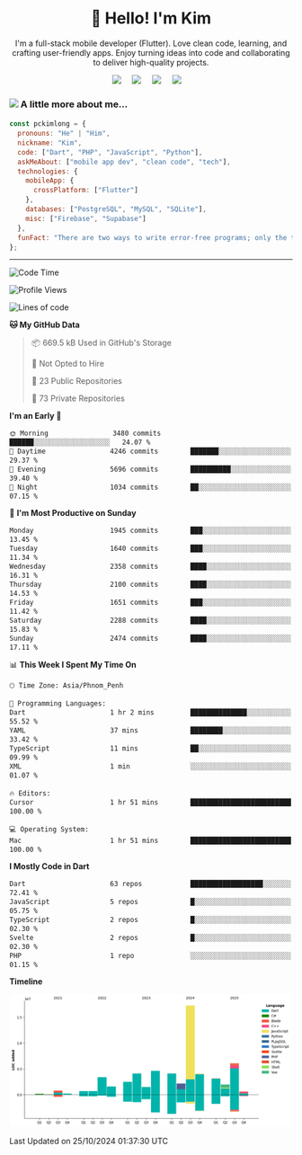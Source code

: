 <h1 align="center">👋 Hello! I'm Kim</h1>

<p align="center">
   I'm a full-stack mobile developer (Flutter). Love clean code, learning, and crafting user-friendly apps. Enjoy turning ideas into code and collaborating to deliver high-quality projects.
</p>

<p align="center">
  <a href="mailto:pochkimlong88@gmail.com"><img src="https://img.shields.io/badge/gmail-%23D14836.svg?&style=for-the-badge&logo=gmail&logoColor=white" /></a>&nbsp;&nbsp;&nbsp;&nbsp;
  <a href="https://t.me/pochkimlong/"><img src="https://img.shields.io/badge/telegram-%230077B5.svg?&style=for-the-badge&logo=telegram&logoColor=white" /></a>&nbsp;&nbsp;&nbsp;&nbsp;
  <a href="https://www.youtube.com/@PochKimlong/"><img src="https://img.shields.io/badge/youtube-%23dc2743.svg?&style=for-the-badge&logo=youtube&logoColor=white" /></a>&nbsp;&nbsp;&nbsp;&nbsp;
  <a href="https://www.tiktok.com/@pckimlong/"><img src="https://img.shields.io/badge/tiktok-%23000000.svg?&style=for-the-badge&logo=tiktok&logoColor=white" /></a>&nbsp;&nbsp;&nbsp;&nbsp;
</p>

### <img src="https://media.giphy.com/media/VgCDAzcKvsR6OM0uWg/giphy.gif" width="50"> A little more about me...  

```javascript
const pckimlong = {
  pronouns: "He" | "Him",
  nickname: "Kim",
  code: ["Dart", "PHP", "JavaScript", "Python"],
  askMeAbout: ["mobile app dev", "clean code", "tech"],
  technologies: {
    mobileApp: {
      crossPlatform: ["Flutter"]
    },
    databases: ["PostgreSQL", "MySQL", "SQLite"],
    misc: ["Firebase", "Supabase"]
  },
  funFact: "There are two ways to write error-free programs; only the third one works."
};
```
---

<!--START_SECTION:waka-->
![Code Time](http://img.shields.io/badge/Code%20Time-615%20hrs%2020%20mins-blue)

![Profile Views](http://img.shields.io/badge/Profile%20Views-0-blue)

![Lines of code](https://img.shields.io/badge/From%20Hello%20World%20I%27ve%20Written-26.5%20million%20lines%20of%20code-blue)

**🐱 My GitHub Data** 

> 📦 669.5 kB Used in GitHub's Storage 
 > 
> 🚫 Not Opted to Hire
 > 
> 📜 23 Public Repositories 
 > 
> 🔑 73 Private Repositories 
 > 
**I'm an Early 🐤** 

```text
🌞 Morning                3480 commits        ██████░░░░░░░░░░░░░░░░░░░   24.07 % 
🌆 Daytime                4246 commits        ███████░░░░░░░░░░░░░░░░░░   29.37 % 
🌃 Evening                5696 commits        ██████████░░░░░░░░░░░░░░░   39.40 % 
🌙 Night                  1034 commits        ██░░░░░░░░░░░░░░░░░░░░░░░   07.15 % 
```
📅 **I'm Most Productive on Sunday** 

```text
Monday                   1945 commits        ███░░░░░░░░░░░░░░░░░░░░░░   13.45 % 
Tuesday                  1640 commits        ███░░░░░░░░░░░░░░░░░░░░░░   11.34 % 
Wednesday                2358 commits        ████░░░░░░░░░░░░░░░░░░░░░   16.31 % 
Thursday                 2100 commits        ████░░░░░░░░░░░░░░░░░░░░░   14.53 % 
Friday                   1651 commits        ███░░░░░░░░░░░░░░░░░░░░░░   11.42 % 
Saturday                 2288 commits        ████░░░░░░░░░░░░░░░░░░░░░   15.83 % 
Sunday                   2474 commits        ████░░░░░░░░░░░░░░░░░░░░░   17.11 % 
```


📊 **This Week I Spent My Time On** 

```text
🕑︎ Time Zone: Asia/Phnom_Penh

💬 Programming Languages: 
Dart                     1 hr 2 mins         ██████████████░░░░░░░░░░░   55.52 % 
YAML                     37 mins             ████████░░░░░░░░░░░░░░░░░   33.42 % 
TypeScript               11 mins             ██░░░░░░░░░░░░░░░░░░░░░░░   09.99 % 
XML                      1 min               ░░░░░░░░░░░░░░░░░░░░░░░░░   01.07 % 

🔥 Editors: 
Cursor                   1 hr 51 mins        █████████████████████████   100.00 % 

💻 Operating System: 
Mac                      1 hr 51 mins        █████████████████████████   100.00 % 
```

**I Mostly Code in Dart** 

```text
Dart                     63 repos            ██████████████████░░░░░░░   72.41 % 
JavaScript               5 repos             █░░░░░░░░░░░░░░░░░░░░░░░░   05.75 % 
TypeScript               2 repos             █░░░░░░░░░░░░░░░░░░░░░░░░   02.30 % 
Svelte                   2 repos             █░░░░░░░░░░░░░░░░░░░░░░░░   02.30 % 
PHP                      1 repo              ░░░░░░░░░░░░░░░░░░░░░░░░░   01.15 % 
```



**Timeline**

![Lines of Code chart](https://raw.githubusercontent.com/pckimlong/pckimlong/main/assets/bar_graph.png)


 Last Updated on 25/10/2024 01:37:30 UTC
<!--END_SECTION:waka-->

<!---
PochKimlong/PochKimlong is a ✨ special ✨ repository because its `README.md` (this file) appears on your GitHub profile.
You can click the Preview link to take a look at your changes.
--->
